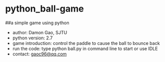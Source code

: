 # python_ball-game
##a simple game using python

- author: Damon Gao, SJTU  
- python version: 2.7  
- game introduction: control the paddle to cause the ball to bounce back  
- run the code: type python ball.py in command line to start or use IDLE    
- contact: gaoc96@qq.com
